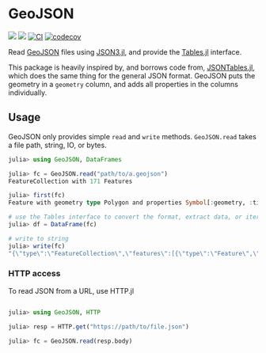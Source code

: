 # GeoJSON

[![](https://img.shields.io/badge/docs-stable-blue.svg)](https://JuliaGeo.github.io/GeoJSON.jl/stable)
[![](https://img.shields.io/badge/docs-dev-blue.svg)](https://JuliaGeo.github.io/GeoJSON.jl/dev)
[![CI](https://github.com/JuliaGeo/GeoJSON.jl/workflows/CI/badge.svg)](https://github.com/JuliaGeo/GeoJSON.jl/actions?query=workflow%3ACI)
[![codecov](https://codecov.io/gh/JuliaGeo/GeoJSON.jl/branch/main/graph/badge.svg?token=ccpOaPSi08)](https://codecov.io/gh/JuliaGeo/GeoJSON.jl)

Read [GeoJSON](https://geojson.org/) files using [JSON3.jl](https://github.com/quinnj/JSON3.jl), and provide the [Tables.jl](https://github.com/JuliaData/Tables.jl) interface.

This package is heavily inspired by, and borrows code from, [JSONTables.jl](https://github.com/JuliaData/JSONTables.jl), which
does the same thing for the general JSON format. GeoJSON puts the geometry in a `geometry` column, and adds all
properties in the columns individually.

## Usage
GeoJSON only provides simple `read` and `write` methods.
`GeoJSON.read` takes a file path, string, IO, or bytes.

```julia
julia> using GeoJSON, DataFrames

julia> fc = GeoJSON.read("path/to/a.geojson")
FeatureCollection with 171 Features

julia> first(fc)
Feature with geometry type Polygon and properties Symbol[:geometry, :timestamp, :version, :changeset, :user, :uid, :area, :highway, :type, :id]

# use the Tables interface to convert the format, extract data, or iterate over the rows
julia> df = DataFrame(fc)

# write to string
julia> write(fc)
"{\"type\":\"FeatureCollection\",\"features\":[{\"type\":\"Feature\",\"geometry\":{\"type\":\"Polygon\",\"coordinates\":[[[-69.99693762899992...
```


### HTTP access
To read JSON from a URL, use HTTP.jl
```julia

julia> using GeoJSON, HTTP

julia> resp = HTTP.get("https://path/to/file.json")

julia> fc = GeoJSON.read(resp.body)
```
